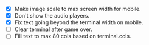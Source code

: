 * [x] Make image scale to max screen width for mobile.
* [x] Don't show the audio players.
* [x] Fix text going beyond the terminal width on mobile.
* [ ] Clear terminal after game over.
* [ ] Fill text to max 80 cols based on terminal.cols.